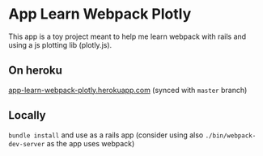 # App Learn Webpack Plotly

This app is a toy project meant to help me learn webpack with rails and using a js plotting lib (plotly.js).

## On heroku

[app-learn-webpack-plotly.herokuapp.com](https://app-learn-webpack-plotly.herokuapp.com/) (synced with `master` branch)

## Locally

`bundle install` and use as a rails app (consider using also `./bin/webpack-dev-server` as the app uses webpack)
